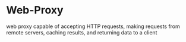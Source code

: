 # Web-Proxy
web proxy capable of accepting HTTP requests, making requests from remote servers, caching results, and returning data to a client
